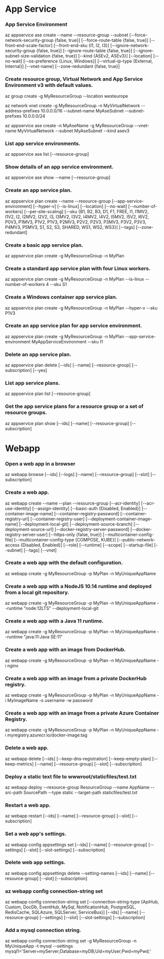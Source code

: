 
# App Service

### App Service Environment
az appservice ase create --name
                         --resource-group
                         --subnet
                         [--force-network-security-group {false, true}]
                         [--force-route-table {false, true}]
                         [--front-end-scale-factor]
                         [--front-end-sku {I1, I2, I3}]
                         [--ignore-network-security-group {false, true}]
                         [--ignore-route-table {false, true}]
                         [--ignore-subnet-size-validation {false, true}]
                         [--kind {ASEv2, ASEv3}]
                         [--location]
                         [--no-wait]
                         [--os-preference {Linux, Windows}]
                         [--virtual-ip-type {External, Internal}]
                         [--vnet-name]
                         [--zone-redundant {false, true}]


### Create resource group, Virtual Network and App Service Environment v3 with default values.
az group create -g MyResourceGroup --location westeurope

az network vnet create -g MyResourceGroup -n MyVirtualNetwork --address-prefixes 10.0.0.0/16 --subnet-name MyAseSubnet --subnet-prefixes 10.0.0.0/24

az appservice ase create -n MyAseName -g MyResourceGroup --vnet-name MyVirtualNetwork --subnet MyAseSubnet --kind asev3

### List app service environments.
az appservice ase list [--resource-group]

### Show details of an app service environment.
az appservice ase show --name
                       [--resource-group]

### Create an app service plan.
az appservice plan create --name
                          --resource-group
                          [--app-service-environment]
                          [--hyper-v]
                          [--is-linux]
                          [--location]
                          [--no-wait]
                          [--number-of-workers]
                          [--per-site-scaling]
                          [--sku {B1, B2, B3, D1, F1, FREE, I1, I1MV2, I1V2, I2, I2MV2, I2V2, I3, I3MV2, I3V2, I4MV2, I4V2, I5MV2, I5V2, I6V2, P0V3, P1MV3, P1V2, P1V3, P2MV3, P2V2, P2V3, P3MV3, P3V2, P3V3, P4MV3, P5MV3, S1, S2, S3, SHARED, WS1, WS2, WS3}]
                          [--tags]
                          [--zone-redundant]

### Create a basic app service plan.
az appservice plan create -g MyResourceGroup -n MyPlan

### Create a standard app service plan with four Linux workers.
az appservice plan create -g MyResourceGroup -n MyPlan --is-linux --number-of-workers 4 --sku S1

### Create a Windows container app service plan.
az appservice plan create -g MyResourceGroup -n MyPlan --hyper-v --sku P1V3

### Create an app service plan for app service environment.
az appservice plan create -g MyResourceGroup -n MyPlan --app-service-environment MyAppServiceEnvironment --sku I1

### Delete an app service plan.
az appservice plan delete [--ids]
                          [--name]
                          [--resource-group]
                          [--subscription]
                          [--yes]
### List app service plans.
az appservice plan list [--resource-group]

### Get the app service plans for a resource group or a set of resource groups.
az appservice plan show [--ids]
                        [--name]
                        [--resource-group]
                        [--subscription]

# Webapp

### Open a web app in a browser
az webapp browse [--ids]
                 [--logs]
                 [--name]
                 [--resource-group]
                 [--slot]
                 [--subscription]

### Create a web app.
az webapp create --name
                 --plan
                 --resource-group
                 [--acr-identity]
                 [--acr-use-identity]
                 [--assign-identity]
                 [--basic-auth {Disabled, Enabled}]
                 [--container-image-name]
                 [--container-registry-password]
                 [--container-registry-url]
                 [--container-registry-user]
                 [--deployment-container-image-name]
                 [--deployment-local-git]
                 [--deployment-source-branch]
                 [--deployment-source-url]
                 [--docker-registry-server-password]
                 [--docker-registry-server-user]
                 [--https-only {false, true}]
                 [--multicontainer-config-file]
                 [--multicontainer-config-type {COMPOSE, KUBE}]
                 [--public-network-access {Disabled, Enabled}]
                 [--role]
                 [--runtime]
                 [--scope]
                 [--startup-file]
                 [--subnet]
                 [--tags]
                 [--vnet]

### Create a web app with the default configuration.
az webapp create -g MyResourceGroup -p MyPlan -n MyUniqueAppName

### Create a web app with a NodeJS 10.14 runtime and deployed from a local git repository.
az webapp create -g MyResourceGroup -p MyPlan -n MyUniqueAppName --runtime "node:12LTS" --deployment-local-git

### Create a web app with a Java 11 runtime.
az webapp create -g MyResourceGroup -p MyPlan -n MyUniqueAppName --runtime "java:11:Java SE:11"

### Create a web app with an image from DockerHub.
az webapp create -g MyResourceGroup -p MyPlan -n MyUniqueAppName -i nginx

### Create a web app with an image from a private DockerHub registry.
az webapp create -g MyResourceGroup -p MyPlan -n MyUniqueAppName -i MyImageName -s username -w password

### Create a web app with an image from a private Azure Container Registry.
az webapp create -g MyResourceGroup -p MyPlan -n MyUniqueAppName -i myregistry.azurecr.io/docker-image:tag

### Delete a web app.
az webapp delete [--ids]
                 [--keep-dns-registration]
                 [--keep-empty-plan]
                 [--keep-metrics]
                 [--name]
                 [--resource-group]
                 [--slot]
                 [--subscription]

### Deploy a static text file to wwwroot/staticfiles/test.txt
az webapp deploy --resource-group ResourceGroup --name AppName --src-path SourcePath --type static --target-path staticfiles/test.txt

### Restart a web app.
az webapp restart [--ids]
                  [--name]
                  [--resource-group]
                  [--slot]
                  [--subscription]

### Set a web app's settings.
az webapp config appsettings set [--ids]
                                 [--name]
                                 [--resource-group]
                                 [--settings]
                                 [--slot]
                                 [--slot-settings]
                                 [--subscription]
### Delete web app settings.
az webapp config appsettings delete --setting-names
                                    [--ids]
                                    [--name]
                                    [--resource-group]
                                    [--slot]
                                    [--subscription]

### az webapp config connection-string set
az webapp config connection-string set [--connection-string-type {ApiHub, Custom, DocDb, EventHub, MySql, NotificationHub, PostgreSQL, RedisCache, SQLAzure, SQLServer, ServiceBus}]
                                       [--ids]
                                       [--name]
                                       [--resource-group]
                                       [--settings]
                                       [--slot]
                                       [--slot-settings]
                                       [--subscription]

### Add a mysql connection string.
az webapp config connection-string set -g MyResourceGroup -n MyUniqueApp -t mysql --settings mysql1='Server=myServer;Database=myDB;Uid=myUser;Pwd=myPwd;'
